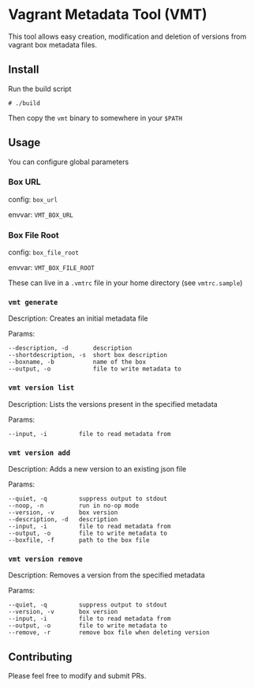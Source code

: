 # Vagrant Metadata Tool (VMT)

This tool allows easy creation, modification and deletion of versions from vagrant box metadata files. 


## Install

Run the build script

```
# ./build
```

Then copy the `vmt` binary to somewhere in your `$PATH`

##  Usage

You can configure global parameters 

### Box URL 

config: `box_url`

envvar: `VMT_BOX_URL`

### Box File Root

config: `box_file_root`

envvar: `VMT_BOX_FILE_ROOT`

These can live in a `.vmtrc` file in your home directory (see `vmtrc.sample`) 

### `vmt generate`

Description: Creates an initial metadata file

Params:

```
--description, -d       description
--shortdescription, -s  short box description
--boxname, -b           name of the box
--output, -o            file to write metadata to
```

### `vmt version list`

Description: Lists the versions present in the specified metadata

Params:

```
--input, -i         file to read metadata from
```

### `vmt version add`

Description: Adds a new version to an existing json file

Params:

```
--quiet, -q         suppress output to stdout 
--noop, -n          run in no-op mode
--version, -v       box version
--description, -d   description
--input, -i         file to read metadata from
--output, -o        file to write metadata to
--boxfile, -f       path to the box file
```

### `vmt version remove`

Description: Removes a version from the specified metadata

Params:

```
--quiet, -q         suppress output to stdout
--version, -v       box version
--input, -i         file to read metadata from
--output, -o        file to write metadata to
--remove, -r        remove box file when deleting version
```

## Contributing

Please feel free to modify and submit PRs.